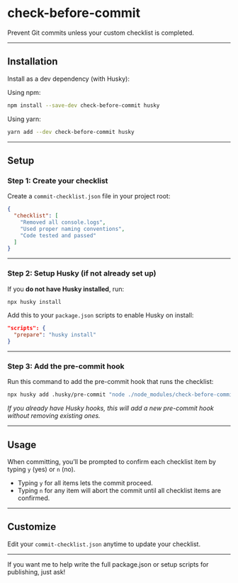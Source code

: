 # check-before-commit

Prevent Git commits unless your custom checklist is completed.

---

## Installation

Install as a dev dependency (with Husky):

Using npm:

```bash
npm install --save-dev check-before-commit husky
```

Using yarn:

```bash
yarn add --dev check-before-commit husky
```

---

## Setup

### Step 1: Create your checklist

Create a `commit-checklist.json` file in your project root:

```json
{
  "checklist": [
    "Removed all console.logs",
    "Used proper naming conventions",
    "Code tested and passed"
  ]
}
```

---

### Step 2: Setup Husky (if not already set up)

If you **do not have Husky installed**, run:

```bash
npx husky install
```

Add this to your `package.json` scripts to enable Husky on install:

```json
"scripts": {
  "prepare": "husky install"
}
```

---

### Step 3: Add the pre-commit hook

Run this command to add the pre-commit hook that runs the checklist:

```bash
npx husky add .husky/pre-commit "node ./node_modules/check-before-commit/bin/cli.js"
```

*If you already have Husky hooks, this will add a new pre-commit hook without removing existing ones.*

---

## Usage

When committing, you’ll be prompted to confirm each checklist item by typing `y` (yes) or `n` (no).

* Typing `y` for all items lets the commit proceed.
* Typing `n` for any item will abort the commit until all checklist items are confirmed.

---

## Customize

Edit your `commit-checklist.json` anytime to update your checklist.

---

If you want me to help write the full package.json or setup scripts for publishing, just ask!

